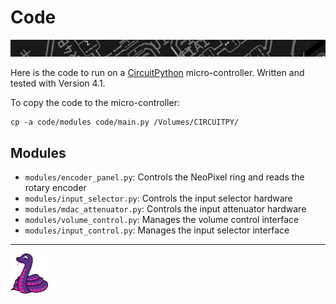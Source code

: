 # Code

[![](../images/page-break-4.png)](#)

Here is the code to run on a [CircuitPython](https://circuitpython.org/) micro-controller. Written and tested with Version 4.1.

To copy the code to the micro-controller:

```
cp -a code/modules code/main.py /Volumes/CIRCUITPY/
```

## Modules

- `modules/encoder_panel.py`: Controls the NeoPixel ring and reads the rotary encoder
- `modules/input_selector.py`: Controls the input selector hardware
- `modules/mdac_attenuator.py`: Controls the input attenuator hardware
- `modules/volume_control.py`: Manages the volume control interface
-	`modules/input_control.py`: Manages the input selector interface

---

<a href="https://circuitpython.org/"><img src="https://raw.githubusercontent.com/FutureSharks/preamp-two/master/images/logo-adafruit_blinka_angles-left.svg?sanitize=true" width="60"></a>
